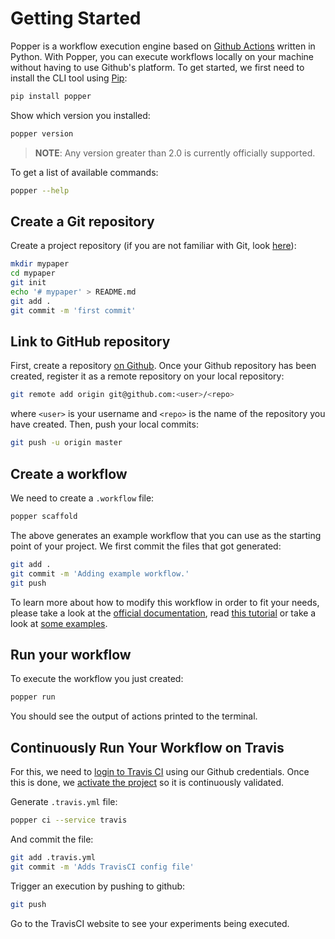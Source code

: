 # Getting Started

Popper is a workflow execution engine based on [Github 
Actions](https://github.com/features/actions) written in Python. With 
Popper, you can execute workflows locally on your machine without 
having to use Github's platform. To get started, we first need to 
install the CLI tool using [Pip](https://pip.pypa.io/en/stable/):

```bash
pip install popper
```

Show which version you installed:

```bash
popper version
```

> **NOTE**: Any version greater than 2.0 is currently officially 
> supported.

To get a list of available commands:

```bash
popper --help
```

## Create a Git repository

Create a project repository (if you are not familiar with Git, look 
[here](https://www.learnenough.com/git-tutorial)):

```bash
mkdir mypaper
cd mypaper
git init
echo '# mypaper' > README.md
git add .
git commit -m 'first commit'
```

## Link to GitHub repository

First, create a repository [on 
Github](https://help.github.com/articles/create-a-repo/). Once your 
Github repository has been created, register it as a remote repository 
on your local repository:

```bash
git remote add origin git@github.com:<user>/<repo>
```

where `<user>` is your username and `<repo>` is the name of the 
repository you have created. Then, push your local commits:

```bash
git push -u origin master
```

## Create a workflow

We need to create a `.workflow` file:

```bash
popper scaffold
```

The above generates an example workflow that you can use as the 
starting point of your project. We first commit the files that got 
generated:

```bash
git add .
git commit -m 'Adding example workflow.'
git push
```

To learn more about how to modify this workflow in order to fit your 
needs, please take a look at the [official 
documentation](https://developer.github.com/actions/managing-workflows/creating-and-cancelling-a-workflow/), 
read [this 
tutorial](https://scotch.io/bar-talk/introducing-github-actions#toc-how-it-works) 
or take a look at [some examples](examples.html).

## Run your workflow

To execute the workflow you just created:

```bash
popper run
```

You should see the output of actions printed to the terminal.

## Continuously Run Your Workflow on Travis

For this, we need to [login to Travis 
CI](https://docs.travis-ci.com/user/getting-started/#Prerequisites) 
using our Github credentials. Once this is done, we [activate the 
project](https://docs.travis-ci.com/user/getting-started/#To-get-started-with-Travis-CI) 
so it is continuously validated.

Generate `.travis.yml` file:

```bash
popper ci --service travis
```

And commit the file:

```bash
git add .travis.yml
git commit -m 'Adds TravisCI config file'
```

Trigger an execution by pushing to github:

```bash
git push
```

Go to the TravisCI website to see your experiments being executed.
